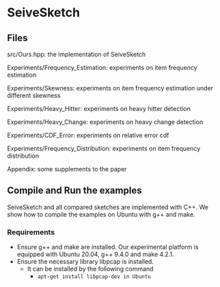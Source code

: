 # SeiveSketch

## Files
src/Ours.hpp: the implementation of SeiveSketch

Experiments/Frequency_Estimation: experiments on item frequency estimation

Experiments/Skewness: experiments on item frequency estimation under different skewness

Experiments/Heavy_Hitter: experiments on heavy hitter detection

Experiments/Heavy_Change: experiments on heavy change detection

Experiments/CDF_Error: experiments on relative error cdf 

Experiments/Frequency_Distribution: experiments on item frequency distribution

Appendix: some supplements to the paper

## Compile and Run the examples
SeiveSketch and all compared sketches are implemented with C++. We show how to compile the examples on Ubuntu with g++ and make.

### Requirements
- Ensure g++ and make are installed. Our experimental platform is equipped with Ubuntu 20.04, g++ 9.4.0 and make 4.2.1.
- Ensure the necessary library libpcap is installed.
    - It can be installed by the following command 
        - `apt-get install libpcap-dev in Ubuntu`



